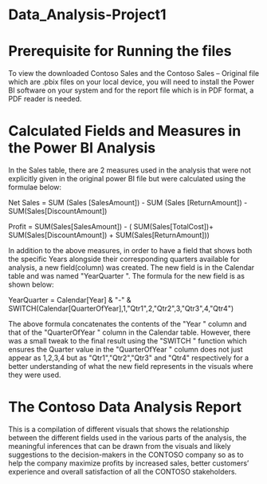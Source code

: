 # Data_Analysis-Project1

Prerequisite for Running the files
==================================

To view the downloaded Contoso Sales and the Contoso Sales – Original file which are .pbix files on your local device, you will need to install the Power BI software on your system and for the report file which is in PDF format, a PDF reader is needed.

Calculated Fields and Measures in the Power BI Analysis
========================================================

In the Sales table, there are 2 measures used in the analysis that were not explicitly given in the original power BI file but were calculated using the formulae below:

Net Sales = SUM (Sales [SalesAmount]) - SUM (Sales [ReturnAmount]) - SUM(Sales[DiscountAmount])

Profit = SUM(Sales[SalesAmount]) - ( SUM(Sales[TotalCost])+ SUM(Sales[DiscountAmount]) + SUM(Sales[ReturnAmount]))

In addition to the above measures, in order to have a field that shows both the specific Years alongside their corresponding quarters available for analysis, a new field(column) was created. The new field is in the Calendar table and was named "YearQuarter ".                                           The formula for the new field is as shown below:

YearQuarter = Calendar[Year] & "-" & SWITCH(Calendar[QuarterOfYear],1,"Qtr1",2,"Qtr2",3,"Qtr3",4,"Qtr4")

The above formula concatenates the contents of the "Year " column and that of the "QuarterOfYear " column in the Calendar table. However, there was a small tweak to the final result using the "SWITCH " function which ensures the Quarter value in the "QuarterOfYear " column does not just appear as 1,2,3,4 but as "Qtr1","Qtr2","Qtr3" and "Qtr4" respectively for a better understanding of what the new field represents in the visuals where they were used.

The Contoso Data Analysis Report                                                                                      
================================
This is a compilation of different visuals that shows the relationship between the different fields used in the various parts of the analysis, the meaningful inferences that can be drawn from the visuals and likely suggestions to the decision-makers in the CONTOSO company so as to help the company maximize profits by increased sales, better customers’ experience and overall satisfaction of all the CONTOSO stakeholders.

